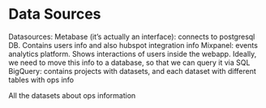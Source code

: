 # Data Sources

Datasources: Metabase (it’s actually an interface): connects to postgresql DB. Contains users info and also hubspot integration info Mixpanel: events analytics platform. Shows interactions of users inside the webapp. Ideally, we need to move this info to a database, so that we can query it via SQL BigQuery: contains projects with datasets, and each dataset with different tables with ops info

All the datasets about ops information
